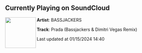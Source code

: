 ## Currently Playing on SoundCloud

[<img align="left" width="100" src="https://i1.sndcdn.com/artworks-B6KFphEKf7hsHZZB-moe5pw-t500x500.jpg">](https://soundcloud.com/bassjackers/prada-bassjackers-remix?in=saxurn/sets/tmp/)

**Artist**: BASSJACKERS 

**Track**: Prada (Bassjackers & Dimitri Vegas Remix)

Last updated at 01/15/2024 14:40
